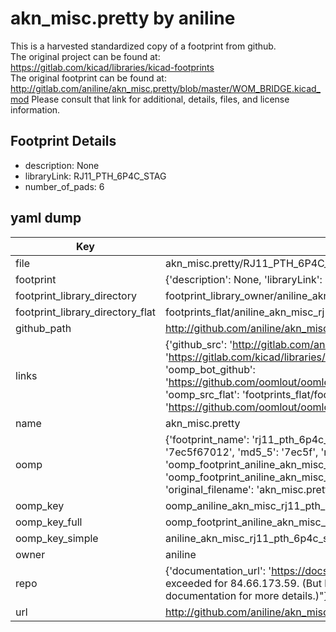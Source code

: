# akn_misc.pretty by aniline  
This is a harvested standardized copy of a footprint from github.  
The original project can be found at:  
https://gitlab.com/kicad/libraries/kicad-footprints  
The original footprint can be found at:
http://gitlab.com/aniline/akn_misc.pretty/blob/master/WOM_BRIDGE.kicad_mod
Please consult that link for additional, details, files, and license information.  
## Footprint Details
* description: None  
* libraryLink: RJ11_PTH_6P4C_STAG  
* number_of_pads: 6  
## yaml dump  
| Key | Value |  
| --- | --- |  
| file | akn_misc.pretty/RJ11_PTH_6P4C_STAG.kicad_mod |  
| footprint | {'description': None, 'libraryLink': 'RJ11_PTH_6P4C_STAG', 'number_of_pads': 6} |  
| footprint_library_directory | footprint_library_owner/aniline_akn_misc.pretty |  
| footprint_library_directory_flat | footprints_flat/aniline_akn_misc_rj11_pth_6p4c_stag/working |  
| github_path | http://github.com/aniline/akn_misc.pretty/blob/master/RJ11_PTH_6P4C_STAG.kicad_mod |  
| links | {'github_src': 'http://gitlab.com/aniline/akn_misc.pretty/blob/master/WOM_BRIDGE.kicad_mod', 'github_src_repo': 'https://gitlab.com/kicad/libraries/kicad-footprints', 'oomp_bot': 'footprints/aniline_akn_misc_rj11_pth_6p4c_stag/working', 'oomp_bot_github': 'https://github.com/oomlout/oomlout_oomp_footprint_bot/tree/main/footprints/aniline_akn_misc_rj11_pth_6p4c_stag/working', 'oomp_src_flat': 'footprints_flat/footprints_flat/aniline_akn_misc_rj11_pth_6p4c_stag/working', 'oomp_src_flat_github': 'https://github.com/oomlout/oomlout_oomp_footprint_src/tree/main/footprints_flat/aniline_akn_misc_rj11_pth_6p4c_stag/working'} |  
| name | akn_misc.pretty |  
| oomp | {'footprint_name': 'rj11_pth_6p4c_stag', 'library_name': 'akn_misc', 'md5': '7ec5f67012fbf93f17c3398bc2a7ce5b', 'md5_10': '7ec5f67012', 'md5_5': '7ec5f', 'md5_6': '7ec5f6', 'oomp_key': 'oomp_aniline_akn_misc_rj11_pth_6p4c_stag', 'oomp_key_extra': 'oomp_footprint_aniline_akn_misc_rj11_pth_6p4c_stag', 'oomp_key_full': 'oomp_footprint_aniline_akn_misc_rj11_pth_6p4c_stag_7ec5f6', 'oomp_key_simple': 'aniline_akn_misc_rj11_pth_6p4c_stag', 'original_filename': 'akn_misc.pretty/RJ11_PTH_6P4C_STAG.kicad_mod', 'owner_name': 'aniline'} |  
| oomp_key | oomp_aniline_akn_misc_rj11_pth_6p4c_stag |  
| oomp_key_full | oomp_footprint_aniline_akn_misc_rj11_pth_6p4c_stag |  
| oomp_key_simple | aniline_akn_misc_rj11_pth_6p4c_stag |  
| owner | aniline |  
| repo | {'documentation_url': 'https://docs.github.com/rest/overview/resources-in-the-rest-api#rate-limiting', 'message': "API rate limit exceeded for 84.66.173.59. (But here's the good news: Authenticated requests get a higher rate limit. Check out the documentation for more details.)"} |  
| url | http://github.com/aniline/akn_misc.pretty |  

